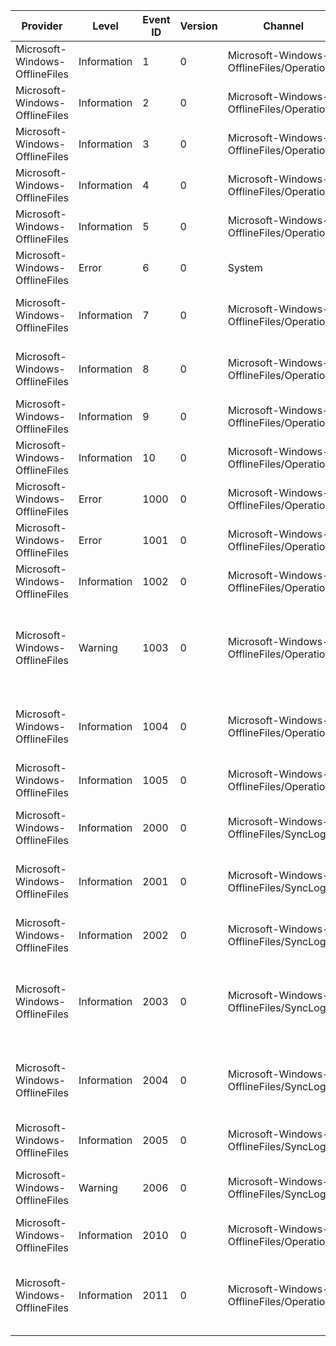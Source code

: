Provider                        |  Level        |  Event ID  |  Version  |  Channel                                     |  Task  |  Opcode  |  Keyword                           |  Message
--------------------------------|---------------|------------|-----------|----------------------------------------------|--------|----------|------------------------------------|----------------------------------------------------------------------------------------------------------------------------
Microsoft-Windows-OfflineFiles  |  Information  |  1         |  0        |  Microsoft-Windows-OfflineFiles/Operational  |        |          |  Service startup/shutdown          |
Microsoft-Windows-OfflineFiles  |  Information  |  2         |  0        |  Microsoft-Windows-OfflineFiles/Operational  |        |          |  Service startup/shutdown          |
Microsoft-Windows-OfflineFiles  |  Information  |  3         |  0        |  Microsoft-Windows-OfflineFiles/Operational  |        |          |  Service startup/shutdown          |
Microsoft-Windows-OfflineFiles  |  Information  |  4         |  0        |  Microsoft-Windows-OfflineFiles/Operational  |        |          |  Service startup/shutdown          |
Microsoft-Windows-OfflineFiles  |  Information  |  5         |  0        |  Microsoft-Windows-OfflineFiles/Operational  |        |          |  Service startup/shutdown          |
Microsoft-Windows-OfflineFiles  |  Error        |  6         |  0        |  System                                      |        |          |                                    |
Microsoft-Windows-OfflineFiles  |  Information  |  7         |  0        |  Microsoft-Windows-OfflineFiles/Operational  |        |          |  User logon/logoff                 |  User logon detectedAccount: {Account}Session: {Session}
Microsoft-Windows-OfflineFiles  |  Information  |  8         |  0        |  Microsoft-Windows-OfflineFiles/Operational  |        |          |  User logon/logoff                 |  User logoff detectedAccount: {Account}Session: {Session}
Microsoft-Windows-OfflineFiles  |  Information  |  9         |  0        |  Microsoft-Windows-OfflineFiles/Operational  |        |          |  Online/offline transitions        |  Path disconnected.{Path}
Microsoft-Windows-OfflineFiles  |  Information  |  10        |  0        |  Microsoft-Windows-OfflineFiles/Operational  |        |          |  Online/offline transitions        |  Path reconnected.{Path}
Microsoft-Windows-OfflineFiles  |  Error        |  1000      |  0        |  Microsoft-Windows-OfflineFiles/Operational  |        |          |  Background agent                  |  Background agent failed startup, error = {Text}
Microsoft-Windows-OfflineFiles  |  Error        |  1001      |  0        |  Microsoft-Windows-OfflineFiles/Operational  |        |          |  Background sync                   |  Background Synchronization failed on {Path}
Microsoft-Windows-OfflineFiles  |  Information  |  1002      |  0        |  Microsoft-Windows-OfflineFiles/Operational  |        |          |  Background sync                   |
Microsoft-Windows-OfflineFiles  |  Warning      |  1003      |  0        |  Microsoft-Windows-OfflineFiles/Operational  |        |          |  Background sync                   |  Background Synchronization has started on {Path} as client has not synced for {MinutesSinceLastSync} minutes.
Microsoft-Windows-OfflineFiles  |  Information  |  1004      |  0        |  Microsoft-Windows-OfflineFiles/Operational  |        |          |  Online/offline transitions        |  Path {Path} transitioned to slow link with latency = {Latency} and bandwidth = {Bandwidth}
Microsoft-Windows-OfflineFiles  |  Information  |  1005      |  0        |  Microsoft-Windows-OfflineFiles/Operational  |        |          |  Online/offline transitions        |  Path {Path} transitioned to online with latency = {Latency}
Microsoft-Windows-OfflineFiles  |  Information  |  2000      |  0        |  Microsoft-Windows-OfflineFiles/SyncLog      |        |          |                                    |  Sync info for {Path}Only the server copy exists.{Path}0See details for more information.
Microsoft-Windows-OfflineFiles  |  Information  |  2001      |  0        |  Microsoft-Windows-OfflineFiles/SyncLog      |        |          |                                    |  Sync info for {Path}Only the client copy exists.{Path}2See details for more information.
Microsoft-Windows-OfflineFiles  |  Information  |  2002      |  0        |  Microsoft-Windows-OfflineFiles/SyncLog      |        |          |                                    |  Sync info for {Path}Both client and server copies exist.{Path}7See details for more information.
Microsoft-Windows-OfflineFiles  |  Information  |  2003      |  0        |  Microsoft-Windows-OfflineFiles/SyncLog      |        |          |                                    |  Sync info for {Path}Server copy exists, client copy deleted.{Path}3See details for more information.
Microsoft-Windows-OfflineFiles  |  Information  |  2004      |  0        |  Microsoft-Windows-OfflineFiles/SyncLog      |        |          |                                    |  Sync info for {Path}Server copy exists, client copy replaced then deleted.{Path}0\See details for more information.
Microsoft-Windows-OfflineFiles  |  Information  |  2005      |  0        |  Microsoft-Windows-OfflineFiles/SyncLog      |        |          |                                    |  Sync succeeded.{Path}Operation: {Operation}
Microsoft-Windows-OfflineFiles  |  Warning      |  2006      |  0        |  Microsoft-Windows-OfflineFiles/SyncLog      |        |          |                                    |  Sync failed.{Path}Operation: {Operation}Result: {Result}
Microsoft-Windows-OfflineFiles  |  Information  |  2010      |  0        |  Microsoft-Windows-OfflineFiles/Operational  |        |          |  Blocked excluded file extensions  |  Creation of new excluded file type {Path} was blocked.
Microsoft-Windows-OfflineFiles  |  Information  |  2011      |  0        |  Microsoft-Windows-OfflineFiles/Operational  |        |          |  Blocked excluded file extensions  |  Rename of file {SourcePath} to file {TargetPath} was blocked. The source and/or target file name is an excluded file type.